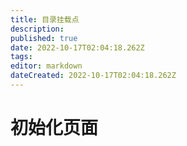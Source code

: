 ```yaml
---
title: 目录挂载点
description: 
published: true
date: 2022-10-17T02:04:18.262Z
tags: 
editor: markdown
dateCreated: 2022-10-17T02:04:18.262Z
---
```


# 初始化页面